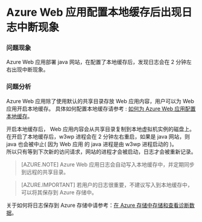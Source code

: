 <properties
                pageTitle="Azure Web 应用配置本地缓存后出现日志中断现象"
                description="Azure Web 应用配置了本地缓存后由于 w3wp 进程的中断，日志记录会出现中断现象"
                services="app-service-web"
                documentationCenter=""
                authors=""
                manager=""
                editor=""
                tags="Web Apps,local cache,Log"/>

<tags
                ms.service="app-service-web-aog"
                ms.date="12/23/2016"
                wacn.date="12/23/2016"/>

# Azure Web 应用配置本地缓存后出现日志中断现象

### 问题现象

Azure Web 应用部署 java 网站，在配置了本地缓存后，发现日志会在 2 分钟左右出现中断现象。

### 问题分析

Azure Web 应用除了使用默认的共享目录存放 Web 应用内容，用户可以为 Web 应用开启本地缓存。 具体如何配置本地缓存请参考 : [如何为 Azure Web 应用配置本地缓存](/documentation/articles/aog-web-app-configure-local-cache/)。

开启本地缓存后， Web 应用内容会从共享目录复制到本地虚拟机实例的磁盘上。  
在开启了本地缓存后，w3wp 进程会在 2 分钟左右重启，如果是 java 网站，则 java 也会被中止( 因为 Web 应用 的 java 进程是由 w3wp 进程启动的 )。  
所以只有等到下次新的访问请求，网站的进程才会被启动，日志才会被重新记录。  

>[AZURE.NOTE]
>Azure Web 应用日志会自动写入本地缓存中，并定期同步到远程的共享目录。

>[AZURE.IMPORTANT]
>若用户的日志很重要，不建议写入到本地缓存中，可以将其保存到 Azure 存储中。

关于如何将日志保存到 Azure 存储中请参考：[在 Azure 存储中存储和查看诊断数据](/documentation/articles/cloud-services-dotnet-diagnostics-storage/)。





